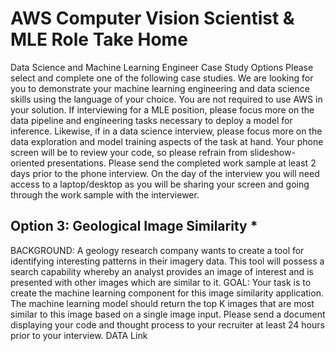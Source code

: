 # AWS Computer Vision Scientist & MLE Role Take Home


Data Science and Machine Learning Engineer Case Study Options
Please select and complete one of the following case studies. We are looking for you to demonstrate your machine learning engineering and data science skills using the language of your choice. You are not required to use AWS in your solution. If interviewing for a MLE position, please focus more on the data pipeline and engineering tasks necessary to deploy a model for inference. Likewise, if in a data science interview, please focus more on the data exploration and model training aspects of the task at hand. Your phone screen will be to review your code, so please refrain from slideshow-oriented presentations. Please send the completed work sample at least 2 days prior to the phone interview. On the day of the interview you will need access to a laptop/desktop as you will be sharing your screen and going through the work sample with the interviewer.


## Option 3: Geological Image Similarity *
BACKGROUND: A geology research company wants to create a tool for identifying interesting patterns in their imagery data. This tool will possess a search capability whereby an analyst provides an image of interest and is presented with other images which are similar to it. 
GOAL: Your task is to create the machine learning component for this image similarity application. The machine learning model should return the top K images that are most similar to this image based on a single image input. Please send a document displaying your code and thought process to your recruiter at least 24 hours prior to your interview. 
DATA Link
